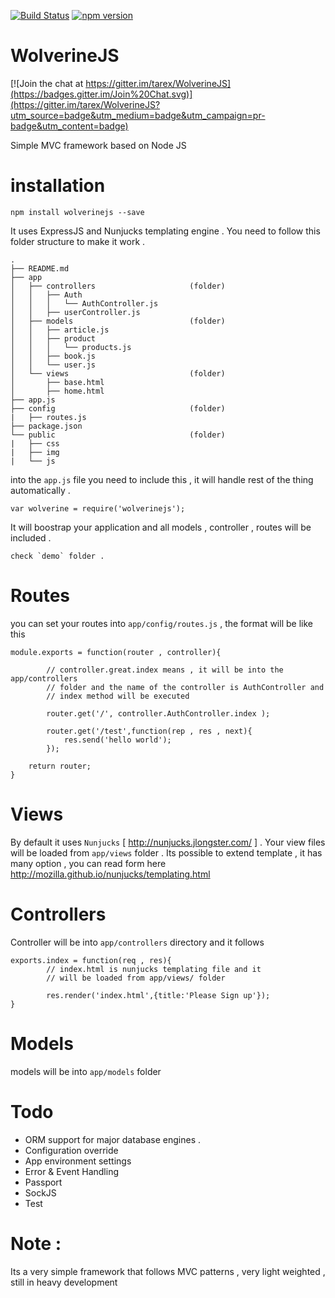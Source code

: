 [![Build Status](https://travis-ci.org/tarex/WolverineJS.svg?branch=master)](https://travis-ci.org/tarex/WolverineJS)  [![npm version](https://badge.fury.io/js/wolverinejs.svg)](http://badge.fury.io/js/wolverinejs)




WolverineJS
===========

[![Join the chat at https://gitter.im/tarex/WolverineJS](https://badges.gitter.im/Join%20Chat.svg)](https://gitter.im/tarex/WolverineJS?utm_source=badge&utm_medium=badge&utm_campaign=pr-badge&utm_content=badge)

Simple MVC framework based on Node JS

installation
===========

	npm install wolverinejs --save


It uses ExpressJS and Nunjucks templating engine . You need to follow this folder structure to make it work .




    .
    ├── README.md
    ├── app
    │   ├── controllers                     (folder)
    │   │   ├── Auth
    │   │   │   └── AuthController.js
    │   │   ├── userController.js 
    │   ├── models                          (folder)
    │   │   ├── article.js
    │   │   ├── product
    │   │   │   └── products.js
    │   │   ├── book.js
    │   │   └── user.js
    │   └── views                           (folder)
    │       ├── base.html
    │       ├── home.html
    ├── app.js
    ├── config                              (folder)
    |   ├── routes.js
    ├── package.json
    └── public                              (folder)
    |   ├── css
    |   ├── img
    |   └── js










into the `app.js` file you need to include this , it will handle rest of the thing automatically .

    var wolverine = require('wolverinejs');


It will boostrap your application and all models , controller , routes will be included .

    check `demo` folder .


Routes
===========

you can set your routes into `app/config/routes.js` , the format will be like this


    module.exports = function(router , controller){

            // controller.great.index means , it will be into the app/controllers
            // folder and the name of the controller is AuthController and
            // index method will be executed  

            router.get('/', controller.AuthController.index );

            router.get('/test',function(rep , res , next){
                res.send('hello world');
            });

        return router;
    }


Views
===========

By default it uses `Nunjucks` [ http://nunjucks.jlongster.com/ ] . Your view files will be loaded from `app/views` folder . Its possible to extend template , it has many option , you can read form here http://mozilla.github.io/nunjucks/templating.html



Controllers
===========

Controller will be into `app/controllers` directory and it follows

    exports.index = function(req , res){
            // index.html is nunjucks templating file and it
            // will be loaded from app/views/ folder

            res.render('index.html',{title:'Please Sign up'});
    }


Models
===========

 models will be into `app/models` folder





Todo
===========

- ORM support for major database engines .
- Configuration override
- App environment settings
- Error & Event Handling
- Passport
- SockJS
- Test

Note :
===========

Its a very simple framework that follows MVC patterns , very light weighted , still in heavy development  
